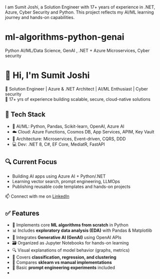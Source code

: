 I am Sumit Joshi, a Solution Engineer with 17+ years of experience in .NET, Azure, Cyber Security and Python. This project reflects my AI/ML learning journey and hands-on capabilities.


# ml-algorithms-python-genai
Python AI/ML/Data Science, GenAI , .NET + Azure Microservices, Cyber security

# 👋 Hi, I'm Sumit Joshi
🚀 Solution Engineer | Azure & .NET Architect | AI/ML Enthusiast | Cyber security  
🎯 17+ yrs of experience building scalable, secure, cloud-native solutions  

## 💼 Tech Stack
- 🧠 AI/ML: Python, Pandas, Scikit-learn, OpenAI, Azure AI
- ☁️ Cloud: Azure Functions, Cosmos DB, App Services, APIM, Key Vault
- 🧩 Architecture: Microservices, Event-driven, CQRS, DDD
- 💻 Dev: .NET 8, C#, EF Core, MediatR, FastAPI

## 🔍 Current Focus
- Building AI apps using Azure AI + Python/.NET  
- Learning vector search, prompt engineering, LLMOps  
- Publishing reusable code templates and hands-on projects

📫 Connect with me on [LinkedIn]([https://linkedin.com/in/YOURPROFILE](https://www.linkedin.com/in/sumit-joshi-25041979/))

## ✅ Features

- 🧠 Implements core **ML algorithms from scratch** in Python
- 📊 Includes **exploratory data analysis (EDA)** with Pandas & Matplotlib
- 🤖 Integrates **Generative AI (GenAI)** using OpenAI APIs
- 🗃️ Organized as Jupyter Notebooks for hands-on learning
- 🔍 Visual explanations of model behavior (graphs, metrics)
- 🧪 Covers **classification, regression, and clustering**
- 🔁 Compares **sklearn vs manual implementations**
- 💬 Basic **prompt engineering experiments** included
- 
